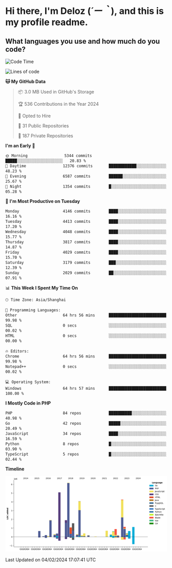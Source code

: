 # **Hi there, I'm Deloz (*´ー｀*), and this is my profile readme.**

## **What languages you use and how much do you code?**

<!--START_SECTION:waka-->
![Code Time](http://img.shields.io/badge/Code%20Time-3%2C312%20hrs%2043%20mins-blue)

![Lines of code](https://img.shields.io/badge/From%20Hello%20World%20I%27ve%20Written-34.6%20million%20lines%20of%20code-blue)

**🐱 My GitHub Data** 

> 📦 3.0 MB Used in GitHub's Storage 
 > 
> 🏆 536 Contributions in the Year 2024
 > 
> 💼 Opted to Hire
 > 
> 📜 31 Public Repositories 
 > 
> 🔑 187 Private Repositories 
 > 
**I'm an Early 🐤** 

```text
🌞 Morning                5344 commits        █████░░░░░░░░░░░░░░░░░░░░   20.83 % 
🌆 Daytime                12376 commits       ████████████░░░░░░░░░░░░░   48.23 % 
🌃 Evening                6587 commits        ██████░░░░░░░░░░░░░░░░░░░   25.67 % 
🌙 Night                  1354 commits        █░░░░░░░░░░░░░░░░░░░░░░░░   05.28 % 
```
📅 **I'm Most Productive on Tuesday** 

```text
Monday                   4146 commits        ████░░░░░░░░░░░░░░░░░░░░░   16.16 % 
Tuesday                  4413 commits        ████░░░░░░░░░░░░░░░░░░░░░   17.20 % 
Wednesday                4048 commits        ████░░░░░░░░░░░░░░░░░░░░░   15.77 % 
Thursday                 3817 commits        ████░░░░░░░░░░░░░░░░░░░░░   14.87 % 
Friday                   4029 commits        ████░░░░░░░░░░░░░░░░░░░░░   15.70 % 
Saturday                 3179 commits        ███░░░░░░░░░░░░░░░░░░░░░░   12.39 % 
Sunday                   2029 commits        ██░░░░░░░░░░░░░░░░░░░░░░░   07.91 % 
```


📊 **This Week I Spent My Time On** 

```text
🕑︎ Time Zone: Asia/Shanghai

💬 Programming Languages: 
Other                    64 hrs 56 mins      █████████████████████████   99.98 % 
SQL                      0 secs              ░░░░░░░░░░░░░░░░░░░░░░░░░   00.02 % 
HTML                     0 secs              ░░░░░░░░░░░░░░░░░░░░░░░░░   00.00 % 

🔥 Editors: 
Chrome                   64 hrs 56 mins      █████████████████████████   99.98 % 
Notepad++                0 secs              ░░░░░░░░░░░░░░░░░░░░░░░░░   00.02 % 

💻 Operating System: 
Windows                  64 hrs 57 mins      █████████████████████████   100.00 % 
```

**I Mostly Code in PHP** 

```text
PHP                      84 repos            ██████████░░░░░░░░░░░░░░░   40.98 % 
Go                       42 repos            █████░░░░░░░░░░░░░░░░░░░░   20.49 % 
JavaScript               34 repos            ████░░░░░░░░░░░░░░░░░░░░░   16.59 % 
Python                   8 repos             █░░░░░░░░░░░░░░░░░░░░░░░░   03.90 % 
TypeScript               5 repos             █░░░░░░░░░░░░░░░░░░░░░░░░   02.44 % 
```



**Timeline**

![Lines of Code chart](https://raw.githubusercontent.com/deloz/deloz/main/assets/bar_graph.png)


 Last Updated on 04/02/2024 17:07:41 UTC
<!--END_SECTION:waka-->
